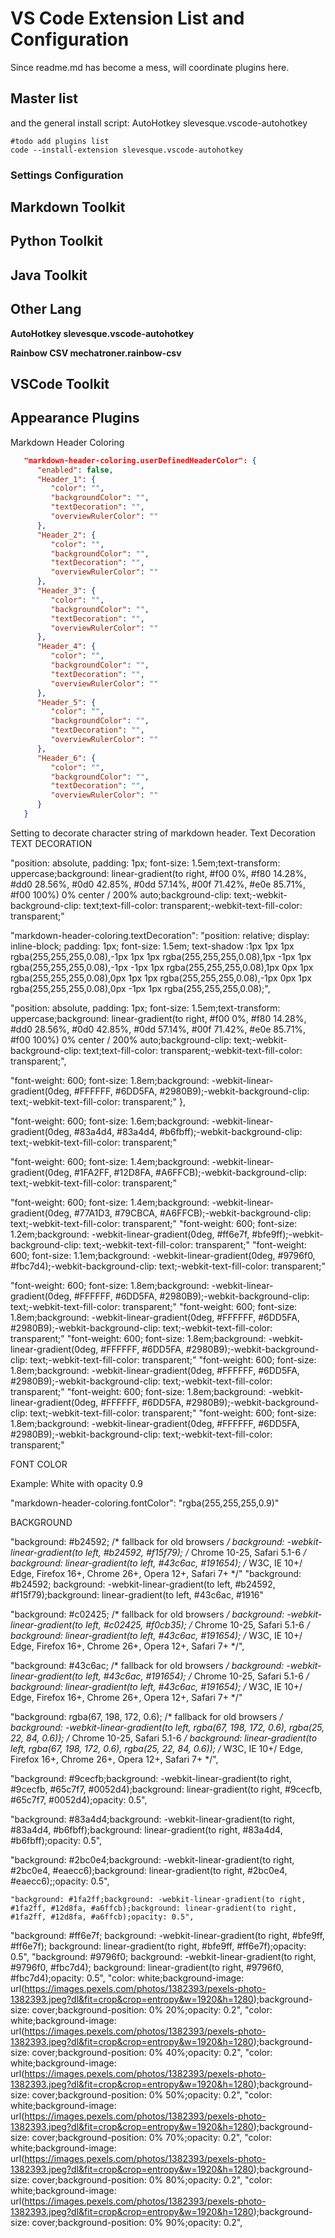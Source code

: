 # VS Code Extension List and Configuration

Since readme.md has become a mess, will coordinate plugins here.

## Master list

and the general install script:
AutoHotkey slevesque.vscode-autohotkey
```code
#todo add plugins list
code --install-extension slevesque.vscode-autohotkey

```

### Settings Configuration

## Markdown Toolkit

## Python Toolkit

## Java Toolkit

## Other Lang

**AutoHotkey slevesque.vscode-autohotkey**

**Rainbow CSV mechatroner.rainbow-csv**

## VSCode Toolkit

## Appearance Plugins

Markdown Header Coloring
```json
   "markdown-header-coloring.userDefinedHeaderColor": {
      "enabled": false,
      "Header_1": {
         "color": "",
         "backgroundColor": "",
         "textDecoration": "",
         "overviewRulerColor": ""
      },
      "Header_2": {
         "color": "",
         "backgroundColor": "",
         "textDecoration": "",
         "overviewRulerColor": ""
      },
      "Header_3": {
         "color": "",
         "backgroundColor": "",
         "textDecoration": "",
         "overviewRulerColor": ""
      },
      "Header_4": {
         "color": "",
         "backgroundColor": "",
         "textDecoration": "",
         "overviewRulerColor": ""
      },
      "Header_5": {
         "color": "",
         "backgroundColor": "",
         "textDecoration": "",
         "overviewRulerColor": ""
      },
      "Header_6": {
         "color": "",
         "backgroundColor": "",
         "textDecoration": "",
         "overviewRulerColor": ""
      }
   }
```


Setting to decorate character string of markdown header.
Text Decoration
TEXT DECORATION

 "position: absolute, padding: 1px; font-size: 1.5em;text-transform: uppercase;background: linear-gradient(to right, #f00 0%, #f80 14.28%, #dd0 28.56%, #0d0 42.85%, #0dd 57.14%, #00f 71.42%, #e0e 85.71%, #f00 100%) 0% center / 200% auto;background-clip: text;-webkit-background-clip: text;text-fill-color: transparent;-webkit-text-fill-color: transparent;"

 "markdown-header-coloring.textDecoration": "position: relative; display: inline-block; padding: 1px; font-size: 1.5em; text-shadow :1px  1px 1px rgba(255,255,255,0.08),-1px  1px 1px rgba(255,255,255,0.08),1px -1px 1px rgba(255,255,255,0.08),-1px -1px 1px rgba(255,255,255,0.08),1px  0px 1px rgba(255,255,255,0.08),0px  1px 1px rgba(255,255,255,0.08),-1px  0px 1px rgba(255,255,255,0.08),0px -1px 1px rgba(255,255,255,0.08);",

  "position: absolute, padding: 1px; font-size: 1.5em;text-transform: uppercase;background: linear-gradient(to right, #f00 0%, #f80 14.28%, #dd0 28.56%, #0d0 42.85%, #0dd 57.14%, #00f 71.42%, #e0e 85.71%, #f00 100%) 0% center / 200% auto;background-clip: text;-webkit-background-clip: text;text-fill-color: transparent;-webkit-text-fill-color: transparent;",

  "font-weight: 600; font-size: 1.8em;background: -webkit-linear-gradient(0deg, #FFFFFF, #6DD5FA, #2980B9);-webkit-background-clip: text;-webkit-text-fill-color: transparent;"
   },

"font-weight: 600; font-size: 1.6em;background: -webkit-linear-gradient(0deg, #83a4d4, #83a4d4, #b6fbff);-webkit-background-clip: text;-webkit-text-fill-color: transparent;"

 "font-weight: 600; font-size: 1.4em;background: -webkit-linear-gradient(0deg, #1FA2FF, #12D8FA, #A6FFCB);-webkit-background-clip: text;-webkit-text-fill-color: transparent;"

"font-weight: 600; font-size: 1.4em;background: -webkit-linear-gradient(0deg, #77A1D3, #79CBCA, #A6FFCB);-webkit-background-clip: text;-webkit-text-fill-color: transparent;"
 "font-weight: 600; font-size: 1.2em;background: -webkit-linear-gradient(0deg, #ff6e7f, #bfe9ff);-webkit-background-clip: text;-webkit-text-fill-color: transparent;"
"font-weight: 600; font-size: 1.1em;background: -webkit-linear-gradient(0deg, #9796f0, #fbc7d4);-webkit-background-clip: text;-webkit-text-fill-color: transparent;"




 "font-weight: 600; font-size: 1.8em;background: -webkit-linear-gradient(0deg, #FFFFFF, #6DD5FA, #2980B9);-webkit-background-clip: text;-webkit-text-fill-color: transparent;"
 "font-weight: 600; font-size: 1.8em;background: -webkit-linear-gradient(0deg, #FFFFFF, #6DD5FA, #2980B9);-webkit-background-clip: text;-webkit-text-fill-color: transparent;"
 "font-weight: 600; font-size: 1.8em;background: -webkit-linear-gradient(0deg, #FFFFFF, #6DD5FA, #2980B9);-webkit-background-clip: text;-webkit-text-fill-color: transparent;"
"font-weight: 600; font-size: 1.8em;background: -webkit-linear-gradient(0deg, #FFFFFF, #6DD5FA, #2980B9);-webkit-background-clip: text;-webkit-text-fill-color: transparent;"
   "font-weight: 600; font-size: 1.8em;background: -webkit-linear-gradient(0deg, #FFFFFF, #6DD5FA, #2980B9);-webkit-background-clip: text;-webkit-text-fill-color: transparent;"
  "font-weight: 600; font-size: 1.8em;background: -webkit-linear-gradient(0deg, #FFFFFF, #6DD5FA, #2980B9);-webkit-background-clip: text;-webkit-text-fill-color: transparent;"
 

 FONT COLOR

Example: White with opacity 0.9

  "markdown-header-coloring.fontColor": "rgba(255,255,255,0.9)"

  BACKGROUND

  "background: #b24592; /* fallback for old browsers */ background: -webkit-linear-gradient(to left, #b24592, #f15f79); /* Chrome 10-25, Safari 5.1-6 */ background: linear-gradient(to left, #43c6ac, #191654); /* W3C, IE 10+/ Edge, Firefox 16+, Chrome 26+, Opera 12+, Safari 7+ */"
  "background: #b24592; background: -webkit-linear-gradient(to left, #b24592, #f15f79);background: linear-gradient(to left, #43c6ac, #1916"

   "background: #c02425; /* fallback for old browsers */ background: -webkit-linear-gradient(to left, #c02425, #f0cb35); /* Chrome 10-25, Safari 5.1-6 */ background: linear-gradient(to left, #43c6ac, #191654); /* W3C, IE 10+/ Edge, Firefox 16+, Chrome 26+, Opera 12+, Safari 7+ */",
  
  "background: #43c6ac; /* fallback for old browsers */ background: -webkit-linear-gradient(to left, #43c6ac, #191654); /* Chrome 10-25, Safari 5.1-6 */ background: linear-gradient(to left, #43c6ac, #191654); /* W3C, IE 10+/ Edge, Firefox 16+, Chrome 26+, Opera 12+, Safari 7+ */"

 "background: rgba(67, 198, 172, 0.6); /* fallback for old browsers */ background: -webkit-linear-gradient(to left, rgba(67, 198, 172, 0.6), rgba(25, 22, 84, 0.6)); /* Chrome 10-25, Safari 5.1-6 */ background: linear-gradient(to left, rgba(67, 198, 172, 0.6), rgba(25, 22, 84, 0.6)); /* W3C, IE 10+/ Edge, Firefox 16+, Chrome 26+, Opera 12+, Safari 7+ */",

"background: #9cecfb;background: -webkit-linear-gradient(to right, #9cecfb, #65c7f7, #0052d4);background: linear-gradient(to right, #9cecfb, #65c7f7, #0052d4);opacity: 0.5",
   
 "background: #83a4d4;background: -webkit-linear-gradient(to right, #83a4d4, #b6fbff);background: linear-gradient(to right, #83a4d4, #b6fbff);opacity: 0.5",

"background: #2bc0e4;background: -webkit-linear-gradient(to right, #2bc0e4, #eaecc6);background: linear-gradient(to right, #2bc0e4, #eaecc6);;opacity: 0.5",
    
    "background: #1fa2ff;background: -webkit-linear-gradient(to right, #1fa2ff, #12d8fa, #a6ffcb);background: linear-gradient(to right, #1fa2ff, #12d8fa, #a6ffcb);opacity: 0.5",
 "background: #ff6e7f; background: -webkit-linear-gradient(to right, #bfe9ff, #ff6e7f); background: linear-gradient(to right, #bfe9ff, #ff6e7f);opacity: 0.5",
   "background: #9796f0; background: -webkit-linear-gradient(to right, #9796f0, #fbc7d4); background: linear-gradient(to right, #9796f0, #fbc7d4);opacity: 0.5",
     "color: white;background-image: url(https://images.pexels.com/photos/1382393/pexels-photo-1382393.jpeg?dl&fit=crop&crop=entropy&w=1920&h=1280);background-size: cover;background-position: 0% 20%;opacity: 0.2",
 "color: white;background-image: url(https://images.pexels.com/photos/1382393/pexels-photo-1382393.jpeg?dl&fit=crop&crop=entropy&w=1920&h=1280);background-size: cover;background-position: 0% 40%;opacity: 0.2",
"color: white;background-image: url(https://images.pexels.com/photos/1382393/pexels-photo-1382393.jpeg?dl&fit=crop&crop=entropy&w=1920&h=1280);background-size: cover;background-position: 0% 50%;opacity: 0.2",
 "color: white;background-image: url(https://images.pexels.com/photos/1382393/pexels-photo-1382393.jpeg?dl&fit=crop&crop=entropy&w=1920&h=1280);background-size: cover;background-position: 0% 70%;opacity: 0.2",
 "color: white;background-image: url(https://images.pexels.com/photos/1382393/pexels-photo-1382393.jpeg?dl&fit=crop&crop=entropy&w=1920&h=1280);background-size: cover;background-position: 0% 80%;opacity: 0.2",
 "color: white;background-image: url(https://images.pexels.com/photos/1382393/pexels-photo-1382393.jpeg?dl&fit=crop&crop=entropy&w=1920&h=1280);background-size: cover;background-position: 0% 90%;opacity: 0.2",

